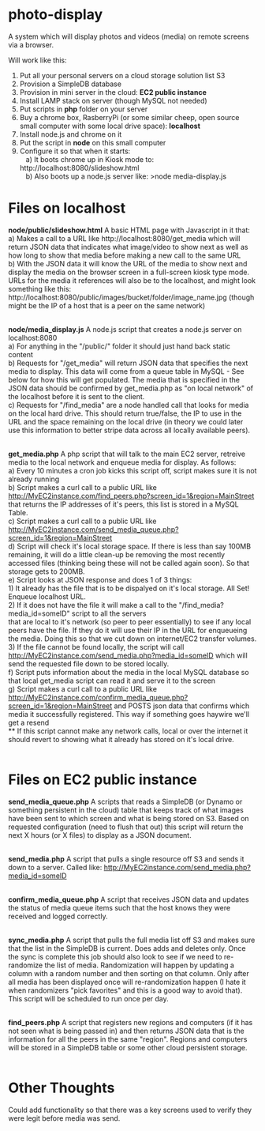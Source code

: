 <h1>photo-display</h1>
A system which will display photos and videos (media) on remote screens via a browser.  

Will work like this:<br>
1) Put all your personal servers on a cloud storage solution list S3<br>
2) Provision a SimpleDB database<br>
3) Provision in mini server in the cloud: <b>EC2 public instance</b><br> 
4) Install LAMP stack on server (though MySQL not needed)<br>
5) Put scripts in <b>php</b> folder on your server<br>
6) Buy a chrome box, RasberryPi (or some similar cheep, open source small computer with some local drive space): <b>localhost</b><br>
7) Install node.js and chrome on it <br>
8) Put the script in <b>node</b> on this small computer<br>
9) Configure it so that when it starts:<br>
&#160;&#160;&#160;a) It boots chrome up in Kiosk mode to: http://localhost:8080/slideshow.html<br>
&#160;&#160;&#160;b) Also boots up a node.js server like: >node media-display.js<br>



<h1>Files on <b>localhost</b></h1>
<b>node/public/slideshow.html</b> A basic HTML page with Javascript in it that:<br>
a) Makes a call to a URL like http://localhost:8080/get_media which will return JSON data that indicates what image/video to show next as well as how long to show that media before making a new call to the same URL<br>
b) With the JSON data it will know the URL of the media to show next and display the media on the browser screen in a full-screen kiosk type mode.  URLs for the media it references will also be to the localhost, and might look something like this: http://localhost:8080/public/images/bucket/folder/image_name.jpg (though might be the IP of a host that is a peer on the same network)<br><br>
  
<b>node/media_display.js</b> A node.js script that creates a node.js server on localhost:8080<br>
  a) For anything in the "/public/" folder it should just hand back static content<br>
  b) Requests for "/get_media" will return JSON data that specifies the next media to display.  This data will come from a queue table in MySQL - See below for how this will get populated.  The media that is specified in the JSON data should be confirmed by get_media.php as "on local network" of the localhost before it is sent to the client.<br>
  c) Requests for "/find_media" are a node handled call that looks for media on the local hard drive.  This should return true/false, the IP to use in the URL and the space remaining on the local drive (in theory we could later use this information to better stripe data across all locally available peers).
  <br><br>
  
<B>get_media.php</b> A php script that will talk to the main EC2 server, retreive media to the local network and enqueue media for display.  As follows:<br>
  a) Every 10 minutes a cron job kicks this script off, script makes sure it is not already running<br>
  b) Script makes a curl call to a public URL like http://MyEC2instance.com/find_peers.php?screen_id=1&region=MainStreet that returns the IP addresses of it's peers, this list is stored in a MySQL Table.<br>
  c) Script makes a curl call to a public URL like http://MyEC2instance.com/send_media_queue.php?screen_id=1&region=MainStreet<br>
  d) Script will check it's local storage space.  If there is less than say 100MB remaining, it will do a little clean-up be removing the most recently accessed files (thinking being these will not be called again soon). So that storage gets to 200MB.<br>
  e) Script looks at JSON response and does 1 of 3 things:  <br>
    1) It already has the file that is to be dispalyed on it's local storage.  All Set!  Enqueue localhost URL.<br>
    2) If it does not have the file it will make a call to the "/find_media?media_id=someID" script to all the servers<br> that are local to it's network (so peer to peer essentially) to see if any local peers have the file.  If they do it will use their IP in the URL for enqueueing the media.  Doing this so that we cut down on internet/EC2 transfer volumes.<br>
    3) If the file cannot be found locally, the script will call http://MyEC2instance.com/send_media.php?media_id=someID which will send the requested file down to be stored locally.<br>
  f) Script puts information about the media in the local MySQL database so that local get_media script can read it and serve it to the screen<br>
  g) Script makes a curl call to a public URL like http://MyEC2instance.com/confirm_media_queue.php?screen_id=1&region=MainStreet and POSTS json data that confirms which media it successfully registered.  This way if something goes haywire we'll get a resend<br>
  ** If this script cannot make any network calls, local or over the internet it should revert to showing what it already has stored on it's local drive.<br><br>
    

  
<h1>Files on <b>EC2 public instance</b></h1>
<b>send_media_queue.php</b> A scripts that reads a SimpleDB (or Dynamo or something persistent in the cloud) table that keeps track of what images have been sent to which screen and what is being stored on S3.  Based on requested configuration (need to flush that out) this script will return the next X hours (or X files) to display as a JSON document.<br><br>

<b>send_media.php</b> A script that pulls a single resource off S3 and sends it down to a server.  Called like: http://MyEC2instance.com/send_media.php?media_id=someID<br><br>

<b>confirm_media_queue.php</b> A script that receives JSON data and updates the status of media queue items such that the host knows they were received and logged correctly.<br><br>


<b>sync_media.php</b> A script that pulls the full media list off S3 and makes sure that the list in the SimpleDB is current.  Does adds and deletes only.  Once the sync is complete this job should also look to see if we need to re-randomize the list of media.  Randomization will happen by updating a column with a random number and then sorting on that column.  Only after all media has been displayed once will re-randomization happen (I hate it when randomizers "pick favorites" and this is a good way to avoid that).  This script will be scheduled to run once per day.<br><br>

<b>find_peers.php</b> A script that registers new regions and computers (if it has not seen what is being passed in) and then returns JSON data that is the information for all the peers in the same "region".  Regions and computers will be stored in a SimpleDB table or some other cloud persistent storage.
<br><br>
<h1>Other Thoughts</h1>
Could add functionality so that there was a key screens used to verify they were legit before media was send.<br>

